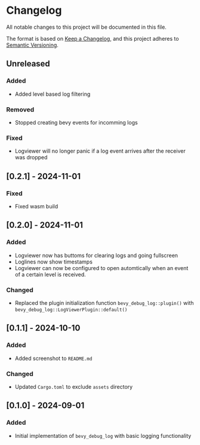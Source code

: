 # Changelog

All notable changes to this project will be documented in this file.

The format is based on [Keep a Changelog](https://keepachangelog.com/en/1.0.0/),
and this project adheres to [Semantic Versioning](https://semver.org/spec/v2.0.0.html).

## Unreleased

### Added
* Added level based log filtering

### Removed
* Stopped creating bevy events for incomming logs

### Fixed
* Logviewer will no longer panic if a log event arrives after the receiver was dropped

## [0.2.1] - 2024-11-01

### Fixed
* Fixed wasm build

## [0.2.0] - 2024-11-01

### Added
* Logviewer now has buttoms for clearing logs and going fullscreen
* Loglines now show timestamps
* Logviewer can now be configured to open automtically when an event of a certain level is received.

### Changed
* Replaced the plugin initialization function `bevy_debug_log::plugin()` with `bevy_debug_log::LogViewerPlugin::default()` 

## [0.1.1] - 2024-10-10

### Added
* Added screenshot to `README.md`

### Changed
* Updated `Cargo.toml` to exclude `assets` directory

## [0.1.0] - 2024-09-01

### Added
* Initial implementation of `bevy_debug_log` with basic logging functionality

